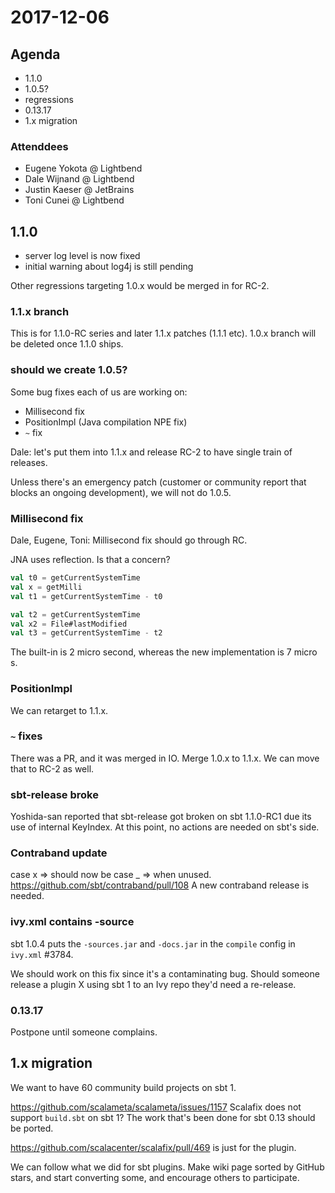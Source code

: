 # 2017-12-06

## Agenda

- 1.1.0
- 1.0.5?
- regressions
- 0.13.17
- 1.x migration

### Attenddees

- Eugene Yokota @ Lightbend
- Dale Wijnand @ Lightbend
- Justin Kaeser @ JetBrains
- Toni Cunei @ Lightbend

## 1.1.0

- server log level is now fixed
- initial warning about log4j is still pending

Other regressions targeting 1.0.x would be merged in for RC-2.

### 1.1.x branch

This is for 1.1.0-RC series and later 1.1.x patches (1.1.1 etc).
1.0.x branch will be deleted once 1.1.0 ships.

### should we create 1.0.5?

Some bug fixes each of us are working on:

- Millisecond fix
- PositionImpl (Java compilation NPE fix)
- `~` fix

Dale: let's put them into 1.1.x and release RC-2 to have single train of releases.

Unless there's an emergency patch (customer or community report that blocks an ongoing development), we will not do 1.0.5.

### Millisecond fix

Dale, Eugene, Toni: Millisecond fix should go through RC.

JNA uses reflection. Is that a concern?

```scala
val t0 = getCurrentSystemTime
val x = getMilli
val t1 = getCurrentSystemTime - t0

val t2 = getCurrentSystemTime
val x2 = File#lastModified
val t3 = getCurrentSystemTime - t2
```

The built-in is 2 micro second, whereas the new implementation is 7 micro s.

### PositionImpl

We can retarget to 1.1.x.

### `~` fixes

There was a PR, and it was merged in IO. Merge 1.0.x to 1.1.x.
We can move that to RC-2 as well.

### sbt-release broke

Yoshida-san reported that sbt-release got broken on sbt 1.1.0-RC1 due its use of internal KeyIndex. At this point, no actions are needed on sbt's side.

### Contraband update

case x => should now be case _ => when unused.
https://github.com/sbt/contraband/pull/108
A new contraband release is needed.

### ivy.xml contains -source

sbt 1.0.4 puts the `-sources.jar` and `-docs.jar` in the `compile` config in `ivy.xml` #3784.

We should work on this fix since it's a contaminating bug. Should someone release a plugin X using sbt 1 to an Ivy repo they'd need a re-release.

### 0.13.17

Postpone until someone complains.

## 1.x migration

We want to have 60 community build projects on sbt 1.

https://github.com/scalameta/scalameta/issues/1157
Scalafix does not support `build.sbt` on sbt 1? The work that's been done for sbt 0.13 should be ported.

https://github.com/scalacenter/scalafix/pull/469 is just for the plugin.

We can follow what we did for sbt plugins. Make wiki page sorted by GitHub stars,
and start converting some, and encourage others to participate.
